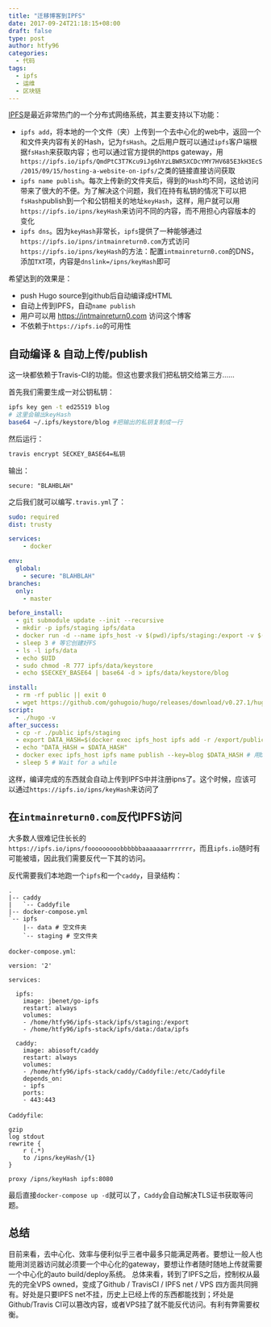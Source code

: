 ```yaml
---
title: "迁移博客到IPFS"
date: 2017-09-24T21:18:15+08:00
draft: false
type: post
author: htfy96
categories:
  - 代码
tags:
  - ipfs
  - 运维
  - 区块链
---
```


[IPFS](https://ipfs.io/)是最近非常热门的一个分布式网络系统，其主要支持以下功能：

- `ipfs add`，将本地的一个文件（夹）上传到一个去中心化的web中，返回一个和文件夹内容有关的Hash，记为`fsHash`。之后用户既可以通过`ipfs`客户端根据`fsHash`来获取内容；也可以通过官方提供的https gateway，用`https://ipfs.io/ipfs/QmdPtC3T7Kcu9iJg6hYzLBWR5XCDcYMY7HV685E3kH3EcS/2015/09/15/hosting-a-website-on-ipfs/`之类的链接直接访问获取
- `ipfs name publish`。每次上传新的文件夹后，得到的`Hash`均不同，这给访问带来了很大的不便。为了解决这个问题，我们在持有私钥的情况下可以把`fsHash`publish到一个和公钥相关的地址`keyHash`，这样，用户就可以用`https://ipfs.io/ipns/keyHash`来访问不同的内容，而不用担心内容版本的变化
- `ipfs dns`。因为`keyHash`非常长，`ipfs`提供了一种能够通过`https://ipfs.io/ipns/intmainreturn0.com`方式访问`https://ipfs.io/ipns/keyHash`的方法：配置`intmainreturn0.com`的DNS，添加`TXT`项，内容是`dnslink=/ipns/keyHash`即可

希望达到的效果是：

- push Hugo source到github后自动编译成HTML
- 自动上传到IPFS，自动`name publish`
- 用户可以用 https://intmainreturn0.com 访问这个博客
- 不依赖于`https://ipfs.io`的可用性

## 自动编译 & 自动上传/publish
这一块都依赖于Travis-CI的功能。但这也要求我们把私钥交给第三方……

首先我们需要生成一对公钥私钥：
```sh
ipfs key gen -t ed25519 blog
# 这里会输出keyHash
base64 ~/.ipfs/keystore/blog #把输出的私钥复制成一行
```

然后运行：
```sh
travis encrypt SECKEY_BASE64=私钥
```

输出：
```
secure: "BLAHBLAH"
```

之后我们就可以编写`.travis.yml`了：
```yaml
sudo: required
dist: trusty

services:
    - docker

env:
  global:
    - secure: "BLAHBLAH"
branches:
  only:
    - master

before_install:
  - git submodule update --init --recursive
  - mkdir -p ipfs/staging ipfs/data
  - docker run -d --name ipfs_host -v $(pwd)/ipfs/staging:/export -v $(pwd)/ipfs/data:/data/ipfs -p 18080:8080 -p 14001:4001 -p 15001:5001 ipfs/go-ipfs:latest # 启动daemon
  - sleep 3 # 等它创建好FS
  - ls -l ipfs/data
  - echo $UID
  - sudo chmod -R 777 ipfs/data/keystore
  - echo $SECKEY_BASE64 | base64 -d > ipfs/data/keystore/blog

install:
  - rm -rf public || exit 0
  - wget https://github.com/gohugoio/hugo/releases/download/v0.27.1/hugo_0.27.1_Linux-64bit.tar.gz && tar xzf hugo_0.27.1_Linux-64bit.tar.gz
script:
  - ./hugo -v
after_success:
  - cp -r ./public ipfs/staging
  - export DATA_HASH=$(docker exec ipfs_host ipfs add -r /export/public/ | tail -1 | awk '{print $2}') # 提取出fsHash
  - echo "DATA_HASH = $DATA_HASH"
  - docker exec ipfs_host ipfs name publish --key=blog $DATA_HASH # 用blog key上传
  - sleep 5 # Wait for a while
```

这样，编译完成的东西就会自动上传到IPFS中并注册ipns了。这个时候，应该可以通过`https://ipfs.io/ipns/keyHash`来访问了

## 在`intmainreturn0.com`反代IPFS访问
大多数人很难记住长长的`https://ipfs.io/ipns/fooooooooobbbbbbaaaaaaarrrrrrr`，而且`ipfs.io`随时有可能被墙，因此我们需要反代一下其的访问。

反代需要我们本地跑一个`ipfs`和一个`caddy`，目录结构：
```
.
|-- caddy
|   `-- Caddyfile
|-- docker-compose.yml
`-- ipfs
    |-- data # 空文件夹
    `-- staging # 空文件夹
```

`docker-compose.yml`:
```
version: '2'

services:

  ipfs:
    image: jbenet/go-ipfs
    restart: always
    volumes:
    - /home/htfy96/ipfs-stack/ipfs/staging:/export
    - /home/htfy96/ipfs-stack/ipfs/data:/data/ipfs

  caddy:
    image: abiosoft/caddy
    restart: always
    volumes: 
    - /home/htfy96/ipfs-stack/caddy/Caddyfile:/etc/Caddyfile
    depends_on:
    - ipfs
    ports:
    - 443:443
```

`Caddyfile`:
```
gzip
log stdout
rewrite {
	r (.*)
	to /ipns/keyHash/{1}
}

proxy /ipns/keyHash ipfs:8080
```

最后直接`docker-compose up -d`就可以了，`Caddy`会自动解决TLS证书获取等问题。

## 总结
目前来看，去中心化、效率与便利似乎三者中最多只能满足两者。要想让一般人也能用浏览器访问就必须要一个中心化的gateway，要想让作者随时随地上传就需要一个中心化的auto build/deploy系统。
总体来看，转到了IPFS之后，控制权从最先的完全VPS owned，变成了Github / TravisCI / IPFS net / VPS 四方面共同拥有。好处是只要IPFS net不挂，历史上已经上传的东西都能找到；坏处是Github/Travis CI可以篡改内容，或者VPS挂了就不能反代访问。有利有弊需要权衡。